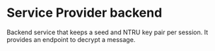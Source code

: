 # Service Provider backend

Backend service that keeps a seed and NTRU key pair per session. It provides an endpoint to decrypt a message.
